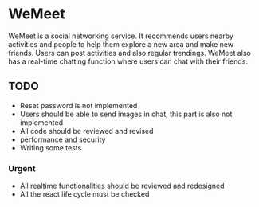 # WeMeet
WeMeet is a social networking service. It recommends users nearby activities and people to help them explore a new area and make new friends. Users can post activities and also regular trendings. WeMeet also has a real-time chatting function where users can chat with their friends.

## TODO
* Reset password is not implemented
* Users should be able to send images in chat, this part is also not implemented
* All code should be reviewed and revised
* performance and security
* Writing some tests

### Urgent
* All realtime functionalities should be reviewed and redesigned
* All the react life cycle must be checked
